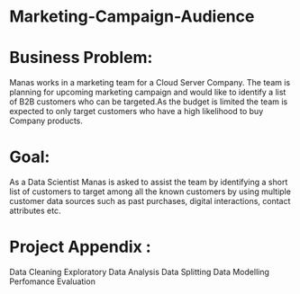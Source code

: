 # Marketing-Campaign-Audience

# Business Problem:
Manas works in a marketing team for a Cloud Server Company. The team is planning for upcoming marketing campaign and would like to identify a list of B2B customers who can be targeted.As the budget is limited the team is expected to only target customers who have a high likelihood to buy Company products.

# Goal:
 As a Data Scientist Manas is asked to assist the team by identifying a short list of customers to target among all the known customers by using multiple customer data sources such as past purchases, digital interactions, contact attributes etc.
 
# Project Appendix :
 Data Cleaning
 Exploratory Data Analysis
 Data Splitting
 Data Modelling
 Perfomance Evaluation
 


